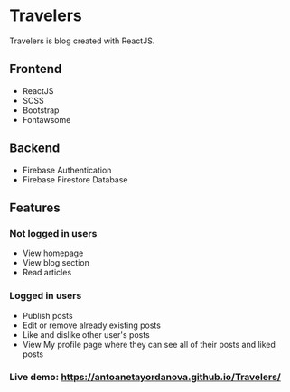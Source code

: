# Travelers

Travelers is blog created with ReactJS.

## Frontend

- ReactJS
- SCSS
- Bootstrap
- Fontawsome

## Backend

- Firebase Authentication
- Firebase Firestore Database

## Features

### Not logged in users

- View homepage
- View blog section
- Read articles

### Logged in users

- Publish posts
- Edit or remove already existing posts
- Like and dislike other user's posts
- View My profile page where they can see all of their posts and liked posts

### Live demo: https://antoanetayordanova.github.io/Travelers/
